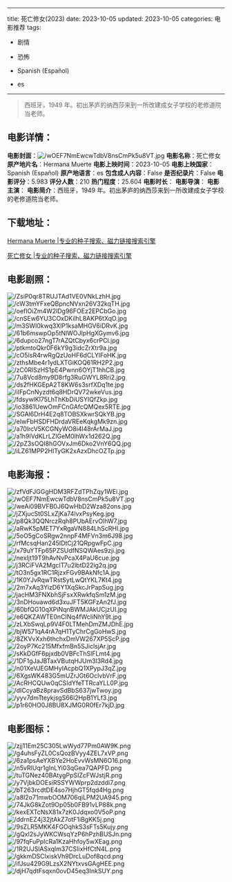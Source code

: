 
---
title: 死亡修女(2023)
date: 2023-10-05
updated: 2023-10-05
categories: 电影推荐
tags:
- 剧情
- 恐怖

- Spanish (Español)
- es
---


> 西班牙，1949 年。初出茅庐的纳西莎来到一所改建成女子学校的老修道院当老师。

## **电影详情**：

**电影封面**：<img src="https://image.tmdb.org/t/p/w200/wOEF7NmEwcwTdbV8nsCmPk5u8VT.jpg" alt="/wOEF7NmEwcwTdbV8nsCmPk5u8VT.jpg" title="/wOEF7NmEwcwTdbV8nsCmPk5u8VT.jpg">
**电影名称**：死亡修女
**原产地片名**：Hermana Muerte
**电影上映时间**：2023-10-05
**电影上映国家**：Spanish (Español)
**原产地语言**：es
**包含成人内容**：False
**是否纪录片**：False
**电影评分**：5.983
**评分人数**：210
**热门程度**：25.604
**电影时长**：
**电影导演**：
**电影主演**：
**电影简介**：西班牙，1949 年。初出茅庐的纳西莎来到一所改建成女子学校的老修道院当老师。

## **下载地址**：
[Hermana Muerte |专业的种子搜索、磁力链接搜索引擎](https://movie.amd794.com:2083/?search=Hermana%20Muerte&ordering=&mode=match_phrase&page_size=10&page=1)

[死亡修女 |专业的种子搜索、磁力链接搜索引擎](https://movie.amd794.com:2083/?search=%E6%AD%BB%E4%BA%A1%E4%BF%AE%E5%A5%B3&ordering=&mode=match_phrase&page_size=10&page=1)
 

## **电影剧照**：
<img src="https://image.tmdb.org/t/p/original/ZsiP0qr8TRUJTAd1VE0VNkLzhH.jpg" alt="/ZsiP0qr8TRUJTAd1VE0VNkLzhH.jpg" title="/ZsiP0qr8TRUJTAd1VE0VNkLzhH.jpg"><img src="https://image.tmdb.org/t/p/original/cW3tmYFxeQBpncNVxn26V32kqTH.jpg" alt="/cW3tmYFxeQBpncNVxn26V32kqTH.jpg" title="/cW3tmYFxeQBpncNVxn26V32kqTH.jpg"><img src="https://image.tmdb.org/t/p/original/oefIOiZm4W2lDg96FOEz2EPCbGo.jpg" alt="/oefIOiZm4W2lDg96FOEz2EPCbGo.jpg" title="/oefIOiZm4W2lDg96FOEz2EPCbGo.jpg"><img src="https://image.tmdb.org/t/p/original/cnSEw6YU3COxDKilhL8AKP6tXqO.jpg" alt="/cnSEw6YU3COxDKilhL8AKP6tXqO.jpg" title="/cnSEw6YU3COxDKilhL8AKP6tXqO.jpg"><img src="https://image.tmdb.org/t/p/original/m3SWI0kwq3XlP1ksaMHGV6iDRvK.jpg" alt="/m3SWI0kwq3XlP1ksaMHGV6iDRvK.jpg" title="/m3SWI0kwq3XlP1ksaMHGV6iDRvK.jpg"><img src="https://image.tmdb.org/t/p/original/61b6mswpOp5tNIWOJlpHgXGymv6.jpg" alt="/61b6mswpOp5tNIWOJlpHgXGymv6.jpg" title="/61b6mswpOp5tNIWOJlpHgXGymv6.jpg"><img src="https://image.tmdb.org/t/p/original/6dupco27ngT7rAZQtCbyx6crPCl.jpg" alt="/6dupco27ngT7rAZQtCbyx6crPCl.jpg" title="/6dupco27ngT7rAZQtCbyx6crPCl.jpg"><img src="https://image.tmdb.org/t/p/original/ptkmtoQkr0F6kY9g3idcZrXtr9a.jpg" alt="/ptkmtoQkr0F6kY9g3idcZrXtr9a.jpg" title="/ptkmtoQkr0F6kY9g3idcZrXtr9a.jpg"><img src="https://image.tmdb.org/t/p/original/cO5IsR4rwRgQzUoHF6dCLYlFoHK.jpg" alt="/cO5IsR4rwRgQzUoHF6dCLYlFoHK.jpg" title="/cO5IsR4rwRgQzUoHF6dCLYlFoHK.jpg"><img src="https://image.tmdb.org/t/p/original/zthsMbe4r1ydLXTGiKOQ61RH2P2.jpg" alt="/zthsMbe4r1ydLXTGiKOQ61RH2P2.jpg" title="/zthsMbe4r1ydLXTGiKOQ61RH2P2.jpg"><img src="https://image.tmdb.org/t/p/original/zC0RlSzHS1pE4Pwnn6OYjT1hhCB.jpg" alt="/zC0RlSzHS1pE4Pwnn6OYjT1hhCB.jpg" title="/zC0RlSzHS1pE4Pwnn6OYjT1hhCB.jpg"><img src="https://image.tmdb.org/t/p/original/7u8Vcd8my9D8rfg3RuGWYL8Rri2.jpg" alt="/7u8Vcd8my9D8rfg3RuGWYL8Rri2.jpg" title="/7u8Vcd8my9D8rfg3RuGWYL8Rri2.jpg"><img src="https://image.tmdb.org/t/p/original/ds2fHKGEpA2T8KW6s3srfXDq1te.jpg" alt="/ds2fHKGEpA2T8KW6s3srfXDq1te.jpg" title="/ds2fHKGEpA2T8KW6s3srfXDq1te.jpg"><img src="https://image.tmdb.org/t/p/original/iIFpCnNyzdt6q8HDrQV72wkeVus.jpg" alt="/iIFpCnNyzdt6q8HDrQV72wkeVus.jpg" title="/iIFpCnNyzdt6q8HDrQV72wkeVus.jpg"><img src="https://image.tmdb.org/t/p/original/fdsywlKl75LhThKbDiUSYIQfZkp.jpg" alt="/fdsywlKl75LhThKbDiUSYIQfZkp.jpg" title="/fdsywlKl75LhThKbDiUSYIQfZkp.jpg"><img src="https://image.tmdb.org/t/p/original/io3861UewOmFCnGAfcQMQex5RTE.jpg" alt="/io3861UewOmFCnGAfcQMQex5RTE.jpg" title="/io3861UewOmFCnGAfcQMQex5RTE.jpg"><img src="https://image.tmdb.org/t/p/original/SGAl6DrH4E2q8TOBSXkwrSQkYB.jpg" alt="/SGAl6DrH4E2q8TOBSXkwrSQkYB.jpg" title="/SGAl6DrH4E2q8TOBSXkwrSQkYB.jpg"><img src="https://image.tmdb.org/t/p/original/eIwFbHSDFHDrdaVREeKqkgMk9zn.jpg" alt="/eIwFbHSDFHDrdaVREeKqkgMk9zn.jpg" title="/eIwFbHSDFHDrdaVREeKqkgMk9zn.jpg"><img src="https://image.tmdb.org/t/p/original/a70lrcV5KCGNyWO8i4l48rArMaJ.jpg" alt="/a70lrcV5KCGNyWO8i4l48rArMaJ.jpg" title="/a70lrcV5KCGNyWO8i4l48rArMaJ.jpg"><img src="https://image.tmdb.org/t/p/original/a1h9IVdKLrLZlGeM0lhWx1d262Q.jpg" alt="/a1h9IVdKLrLZlGeM0lhWx1d262Q.jpg" title="/a1h9IVdKLrLZlGeM0lhWx1d262Q.jpg"><img src="https://image.tmdb.org/t/p/original/2pZ3sOQI8hGOVxJm6Dko2VnY6QQ.jpg" alt="/2pZ3sOQI8hGOVxJm6Dko2VnY6QQ.jpg" title="/2pZ3sOQI8hGOVxJm6Dko2VnY6QQ.jpg"><img src="https://image.tmdb.org/t/p/original/iLZ61MPP2HlTyGK2xAzxDhcOZTp.jpg" alt="/iLZ61MPP2HlTyGK2xAzxDhcOZTp.jpg" title="/iLZ61MPP2HlTyGK2xAzxDhcOZTp.jpg">

## **电影海报**：
<img src="https://image.tmdb.org/t/p/original/zfVdFJGGgHDM3RFZdTPhZqy1WEi.jpg" alt="/zfVdFJGGgHDM3RFZdTPhZqy1WEi.jpg" title="/zfVdFJGGgHDM3RFZdTPhZqy1WEi.jpg"><img src="https://image.tmdb.org/t/p/original/wOEF7NmEwcwTdbV8nsCmPk5u8VT.jpg" alt="/wOEF7NmEwcwTdbV8nsCmPk5u8VT.jpg" title="/wOEF7NmEwcwTdbV8nsCmPk5u8VT.jpg"><img src="https://image.tmdb.org/t/p/original/weAi09BVFB0J6QwHbD2Wza82ons.jpg" alt="/weAi09BVFB0J6QwHbD2Wza82ons.jpg" title="/weAi09BVFB0J6QwHbD2Wza82ons.jpg"><img src="https://image.tmdb.org/t/p/original/jZXjucSt0SLxZjKa74lvxPsyKeg.jpg" alt="/jZXjucSt0SLxZjKa74lvxPsyKeg.jpg" title="/jZXjucSt0SLxZjKa74lvxPsyKeg.jpg"><img src="https://image.tmdb.org/t/p/original/p8Qk3QQNrczRqh8PUbAErvOlhW7.jpg" alt="/p8Qk3QQNrczRqh8PUbAErvOlhW7.jpg" title="/p8Qk3QQNrczRqh8PUbAErvOlhW7.jpg"><img src="https://image.tmdb.org/t/p/original/aRwK5pMET7YxRgaVN884LhScRHI.jpg" alt="/aRwK5pMET7YxRgaVN884LhScRHI.jpg" title="/aRwK5pMET7YxRgaVN884LhScRHI.jpg"><img src="https://image.tmdb.org/t/p/original/5oO5gCoSRgw2nnpF4MFVn3m6J98.jpg" alt="/5oO5gCoSRgw2nnpF4MFVn3m6J98.jpg" title="/5oO5gCoSRgw2nnpF4MFVn3m6J98.jpg"><img src="https://image.tmdb.org/t/p/original/rfMcsqHan245IDtCj21QRpgwFpC.jpg" alt="/rfMcsqHan245IDtCj21QRpgwFpC.jpg" title="/rfMcsqHan245IDtCj21QRpgwFpC.jpg"><img src="https://image.tmdb.org/t/p/original/x79uYTFp65PZSUdfNSQWAes9zji.jpg" alt="/x79uYTFp65PZSUdfNSQWAes9zji.jpg" title="/x79uYTFp65PZSUdfNSQWAes9zji.jpg"><img src="https://image.tmdb.org/t/p/original/nexIjt19T9hAvNvPcaX4PaU6cue.jpg" alt="/nexIjt19T9hAvNvPcaX4PaU6cue.jpg" title="/nexIjt19T9hAvNvPcaX4PaU6cue.jpg"><img src="https://image.tmdb.org/t/p/original/j3RCiFVA2MgclT7u2lbtD22ig2q.jpg" alt="/j3RCiFVA2MgclT7u2lbtD22ig2q.jpg" title="/j3RCiFVA2MgclT7u2lbtD22ig2q.jpg"><img src="https://image.tmdb.org/t/p/original/tO3n5gx1RC1RjzxFGv9BAkNfc1A.jpg" alt="/tO3n5gx1RC1RjzxFGv9BAkNfc1A.jpg" title="/tO3n5gx1RC1RjzxFGv9BAkNfc1A.jpg"><img src="https://image.tmdb.org/t/p/original/1K0YJvRqwTRstSytLwQtYKL7Kt4.jpg" alt="/1K0YJvRqwTRstSytLwQtYKL7Kt4.jpg" title="/1K0YJvRqwTRstSytLwQtYKL7Kt4.jpg"><img src="https://image.tmdb.org/t/p/original/2m7xAq3YizD6Y1XqSkcJrPapSug.jpg" alt="/2m7xAq3YizD6Y1XqSkcJrPapSug.jpg" title="/2m7xAq3YizD6Y1XqSkcJrPapSug.jpg"><img src="https://image.tmdb.org/t/p/original/jacHM3FNXbhSjFsxXRwkfqSm1zM.jpg" alt="/jacHM3FNXbhSjFsxXRwkfqSm1zM.jpg" title="/jacHM3FNXbhSjFsxXRwkfqSm1zM.jpg"><img src="https://image.tmdb.org/t/p/original/3nDHouawd6d3xuJFT5KGFzAn2fJ.jpg" alt="/3nDHouawd6d3xuJFT5KGFzAn2fJ.jpg" title="/3nDHouawd6d3xuJFT5KGFzAn2fJ.jpg"><img src="https://image.tmdb.org/t/p/original/60bfQG10qXPiNqnBWMJAkUCjzUI.jpg" alt="/60bfQG10qXPiNqnBWMJAkUCjzUI.jpg" title="/60bfQG10qXPiNqnBWMJAkUCjzUI.jpg"><img src="https://image.tmdb.org/t/p/original/e6QKZAWTE0nCINq4fWcIiNhY9t.jpg" alt="/e6QKZAWTE0nCINq4fWcIiNhY9t.jpg" title="/e6QKZAWTE0nCINq4fWcIiNhY9t.jpg"><img src="https://image.tmdb.org/t/p/original/zLXbSwqLp9V4F0LTMehDmZMJDhE.jpg" alt="/zLXbSwqLp9V4F0LTMehDmZMJDhE.jpg" title="/zLXbSwqLp9V4F0LTMehDmZMJDhE.jpg"><img src="https://image.tmdb.org/t/p/original/bjW571qA4rA7qH1TyChrCgGoHwS.jpg" alt="/bjW571qA4rA7qH1TyChrCgGoHwS.jpg" title="/bjW571qA4rA7qH1TyChrCgGoHwS.jpg"><img src="https://image.tmdb.org/t/p/original/8ZKVvXxh6thchxDmVW267XP5ScP.jpg" alt="/8ZKVvXxh6thchxDmVW267XP5ScP.jpg" title="/8ZKVvXxh6thchxDmVW267XP5ScP.jpg"><img src="https://image.tmdb.org/t/p/original/2oyP7Kc215MfxfmBn5SJiclsjAr.jpg" alt="/2oyP7Kc215MfxfmBn5SJiclsjAr.jpg" title="/2oyP7Kc215MfxfmBn5SJiclsjAr.jpg"><img src="https://image.tmdb.org/t/p/original/sKkDGfF6pjxdb0VBFcThSlFLmt4.jpg" alt="/sKkDGfF6pjxdb0VBFcThSlFLmt4.jpg" title="/sKkDGfF6pjxdb0VBFcThSlFLmt4.jpg"><img src="https://image.tmdb.org/t/p/original/1DF1gJaJBTaxVButqHJUm3l3Rd4.jpg" alt="/1DF1gJaJBTaxVButqHJUm3l3Rd4.jpg" title="/1DF1gJaJBTaxVButqHJUm3l3Rd4.jpg"><img src="https://image.tmdb.org/t/p/original/n01XeVJEGMHyIAcpbQ1XPypJ3qZ.jpg" alt="/n01XeVJEGMHyIAcpbQ1XPypJ3qZ.jpg" title="/n01XeVJEGMHyIAcpbQ1XPypJ3qZ.jpg"><img src="https://image.tmdb.org/t/p/original/6XgsWK483G5mUZrJGt6OclvbVrF.jpg" alt="/6XgsWK483G5mUZrJGt6OclvbVrF.jpg" title="/6XgsWK483G5mUZrJGt6OclvbVrF.jpg"><img src="https://image.tmdb.org/t/p/original/AcRHCQUw0qCSIdYfeTTRcaYLL0P.jpg" alt="/AcRHCQUw0qCSIdYfeTTRcaYLL0P.jpg" title="/AcRHCQUw0qCSIdYfeTTRcaYLL0P.jpg"><img src="https://image.tmdb.org/t/p/original/dICcyaBz8pravSdBbS637jwTwoy.jpg" alt="/dICcyaBz8pravSdBbS637jwTwoy.jpg" title="/dICcyaBz8pravSdBbS637jwTwoy.jpg"><img src="https://image.tmdb.org/t/p/original/yyv7dmTteykjsgS66l2HpB1YLf3.jpg" alt="/yyv7dmTteykjsgS66l2HpB1YLf3.jpg" title="/yyv7dmTteykjsgS66l2HpB1YLf3.jpg"><img src="https://image.tmdb.org/t/p/original/p1r60HO0J8BU8XJMG0R0fEr7kjD.jpg" alt="/p1r60HO0J8BU8XJMG0R0fEr7kjD.jpg" title="/p1r60HO0J8BU8XJMG0R0fEr7kjD.jpg">

## **电影图标**：
<img src="https://image.tmdb.org/t/p/original/zjj11Em25C305LwWyd77Pm0AW9K.png" alt="/zjj11Em25C305LwWyd77Pm0AW9K.png" title="/zjj11Em25C305LwWyd77Pm0AW9K.png"><img src="https://image.tmdb.org/t/p/original/g4uhsFyZL0CsQozBVyy4ZEL7xVP.png" alt="/g4uhsFyZL0CsQozBVyy4ZEL7xVP.png" title="/g4uhsFyZL0CsQozBVyy4ZEL7xVP.png"><img src="https://image.tmdb.org/t/p/original/6za1psAeYXBYe2HoEvvWsMN6O16.png" alt="/6za1psAeYXBYe2HoEvvWsMN6O16.png" title="/6za1psAeYXBYe2HoEvvWsMN6O16.png"><img src="https://image.tmdb.org/t/p/original/n5vRlUqr1gInLYi03qGea7QAPFD.png" alt="/n5vRlUqr1gInLYi03qGea7QAPFD.png" title="/n5vRlUqr1gInLYi03qGea7QAPFD.png"><img src="https://image.tmdb.org/t/p/original/tuTGNez40BAtygPpSIZcFWJstjR.png" alt="/tuTGNez40BAtygPpSIZcFWJstjR.png" title="/tuTGNez40BAtygPpSIZcFWJstjR.png"><img src="https://image.tmdb.org/t/p/original/y7VjbkDOEsiRSSYWWprp2dzddi7.png" alt="/y7VjbkDOEsiRSSYWWprp2dzddi7.png" title="/y7VjbkDOEsiRSSYWWprp2dzddi7.png"><img src="https://image.tmdb.org/t/p/original/bT263rcdtDE4so7HjhGT5fqd4Hg.png" alt="/bT263rcdtDE4so7HjhGT5fqd4Hg.png" title="/bT263rcdtDE4so7HjhGT5fqd4Hg.png"><img src="https://image.tmdb.org/t/p/original/a8I2o71mwbOOM706qiLPM2UA945.png" alt="/a8I2o71mwbOOM706qiLPM2UA945.png" title="/a8I2o71mwbOOM706qiLPM2UA945.png"><img src="https://image.tmdb.org/t/p/original/74JkG8kZot9Op05b0FB91vLP88k.png" alt="/74JkG8kZot9Op05b0FB91vLP88k.png" title="/74JkG8kZot9Op05b0FB91vLP88k.png"><img src="https://image.tmdb.org/t/p/original/kexEXTcNsX81x7zK0Jdqxo0V5oP.png" alt="/kexEXTcNsX81x7zK0Jdqxo0V5oP.png" title="/kexEXTcNsX81x7zK0Jdqxo0V5oP.png"><img src="https://image.tmdb.org/t/p/original/ddrnEZ4j32jtAkZ7otF1iBgKK5j.png" alt="/ddrnEZ4j32jtAkZ7otF1iBgKK5j.png" title="/ddrnEZ4j32jtAkZ7otF1iBgKK5j.png"><img src="https://image.tmdb.org/t/p/original/9sZLR5MKK4FGOqhkS3sFTs5Kujy.png" alt="/9sZLR5MKK4FGOqhkS3sFTs5Kujy.png" title="/9sZLR5MKK4FGOqhkS3sFTs5Kujy.png"><img src="https://image.tmdb.org/t/p/original/gQxI2sJyWKCWsqYzP6hPzhBUSJn.png" alt="/gQxI2sJyWKCWsqYzP6hPzhBUSJn.png" title="/gQxI2sJyWKCWsqYzP6hPzhBUSJn.png"><img src="https://image.tmdb.org/t/p/original/97fqFuPpIcRa1KzaHhfoy5wXEag.png" alt="/97fqFuPpIcRa1KzaHhfoy5wXEag.png" title="/97fqFuPpIcRa1KzaHhfoy5wXEag.png"><img src="https://image.tmdb.org/t/p/original/1R2UJSlASxqlm37CSIixHfCtN4L.png" alt="/1R2UJSlASxqlm37CSIixHfCtN4L.png" title="/1R2UJSlASxqlm37CSIixHfCtN4L.png"><img src="https://image.tmdb.org/t/p/original/gkkmDSClxiskVh9DrcLuDof8qcd.png" alt="/gkkmDSClxiskVh9DrcLuDof8qcd.png" title="/gkkmDSClxiskVh9DrcLuDof8qcd.png"><img src="https://image.tmdb.org/t/p/original/ifJsu429G9LzsX2NYtxvsGAgHEE.png" alt="/ifJsu429G9LzsX2NYtxvsGAgHEE.png" title="/ifJsu429G9LzsX2NYtxvsGAgHEE.png"><img src="https://image.tmdb.org/t/p/original/djH7qdtFsqxn0ovD45eq3InkSUY.png" alt="/djH7qdtFsqxn0ovD45eq3InkSUY.png" title="/djH7qdtFsqxn0ovD45eq3InkSUY.png">

